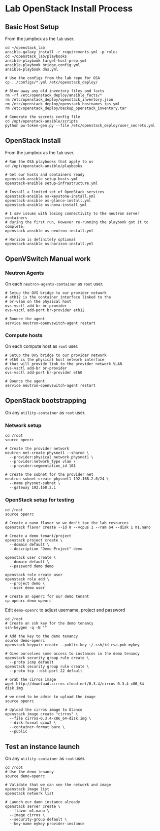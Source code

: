 # Lab OpenStack Install Process

## Basic Host Setup

From the jumpbox as the `lab` user.

```shell
cd ~/openstack_lab
ansible-galaxy install -r requirements.yml -p roles
cd ~/openstack_lab/playbooks
ansible-playbook target-host-prep.yml
ansible-playbook bridge-config.yml
ansible-playbook dns.yml

# Use the configs from the lab repo for OSA
cp ../configs/*.yml /etc/openstack_deploy/

# Blow away any old inventory files and facts
rm -rf /etc/openstack_deploy/ansible_facts/*
rm /etc/openstack_deploy/openstack_inventory.json
rm /etc/openstack_deploy/openstack_hostnames_ips.yml
rm /etc/openstack_deploy/backup_openstack_inventory.tar

# Generate the secrets config file
cd /opt/openstack-ansible/scripts
python pw-token-gen.py --file /etc/openstack_deploy/user_secrets.yml
```

## OpenStack Install

From the jumpbox as the `lab` user.

```shell
# Run the OSA playbooks that apply to us
cd /opt/openstack-ansible/playbooks

# Get our hosts and containers ready
openstack-ansible setup-hosts.yml
openstack-ansible setup-infrastructure.yml

# Install a limited set of OpenStack services
openstack-ansible os-keystone-install.yml
openstack-ansible os-glance-install.yml
openstack-ansible os-nova-install.yml

# I saw issues with losing connectivity to the neutron server containers
# during the first run, However re-running the playbook got it to complete.
openstack-ansible os-neutron-install.yml

# Horizon is definitely optional
openstack-ansible os-horizon-install.yml
```

## OpenVSwitch Manual work

### Neutron Agents

On each `neutron-agents-container` as `root` user.

```shell
# Setup the OVS bridge to our provider network
# eth12 is the container interface linked to the
# br-vlan on the physical host
ovs-vsctl add-br br-provider
ovs-vsctl add-port br-provider eth12

# Bounce the agent
service neutron-openvswitch-agent restart
```

### Compute hosts

On each compute host as `root` user.

```shell
# Setup the OVS bridge to our provider network
# eth0 is the physical host network interface
# that will provide link to the provider network VLAN
ovs-vsctl add-br br-provider
ovs-vsctl add-port br-provider eth0

# Bounce the agent
service neutron-openvswitch-agent restart
```

## OpenStack bootstrapping

On any `utility-container` as `root` user.

### Network setup

```shell
cd /root
source openrc

# Create the provider network
neutron net-create physnet1 --shared \
  --provider:physical_network physnet1 \
  --provider:network_type vlan \
  --provider:segmentation_id 101

# Create the subnet for the provider net
neutron subnet-create physnet1 192.168.2.0/24 \
  --name physnet-subnet \
  --gateway 192.168.2.1
```

### OpenStack setup for testing

```shell
cd /root
source openrc

# Create a nano flavor so we don't tax the lab resources
openstack flavor create --id 0 --vcpus 1 --ram 64 --disk 1 m1.nano

# Create a demo tenant/project
openstack project create \
  --domain default \
  --description "Demo Project" demo

openstack user create \
  --domain default \
  --password demo demo

openstack role create user
openstack role add \
  --project demo \
  --user demo user

# Create an openrc for our demo tenant
cp openrc demo-openrc
```

Edit `demo-openrc` to adjust username, project and password

```shell
cd /root
# Create an ssh key for the demo tenancy
ssh-keygen -q -N ""

# Add the key to the demo tenancy
source demo-openrc
openstack keypair create --public-key ~/.ssh/id_rsa.pub mykey

# Give ourselves some access to instances in the demo tenancy
openstack security group rule create \
  --proto icmp default
openstack security group rule create \
  --proto tcp --dst-port 22 default

# Grab the cirros image
wget http://download.cirros-cloud.net/0.3.4/cirros-0.3.4-x86_64-disk.img

# we need to be admin to upload the image
source openrc

# Upload the cirros image to Glance
openstack image create "cirros" \
  --file cirros-0.3.4-x86_64-disk.img \
  --disk-format qcow2 \
  --container-format bare \
  --public
```

## Test an instance launch

On any `utility-container` as `root` user.

```shell
cd /root
# Use the demo tenancy
source demo-openrc

# Validate that we can see the network and image
openstack image list
openstack network list

# Launch our damn instance already
openstack server create \
  --flavor m1.nano \
  --image cirros \
  --security-group default \
  --key-name mykey provider-instance
```